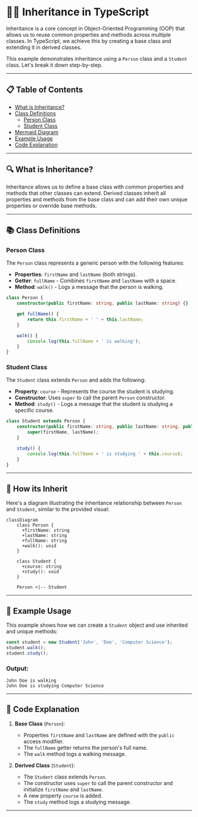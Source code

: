 # 👨‍🏫 Inheritance in TypeScript

Inheritance is a core concept in Object-Oriented Programming (OOP) that allows us to reuse common properties and methods across multiple classes. In TypeScript, we achieve this by creating a base class and extending it in derived classes.

This example demonstrates inheritance using a `Person` class and a `Student` class. Let's break it down step-by-step. 

---

## 📋 Table of Contents

- [What is Inheritance?](#what-is-inheritance)
- [Class Definitions](#class-definitions)
  - [Person Class](#person-class)
  - [Student Class](#student-class)
- [Mermaid Diagram](#mermaid-diagram)
- [Example Usage](#example-usage)
- [Code Explanation](#code-explanation)

---

## 🔍 What is Inheritance?
Inheritance allows us to define a base class with common properties and methods that other classes can extend. Derived classes inherit all properties and methods from the base class and can add their own unique properties or override base methods.

---

## 📚 Class Definitions

### Person Class
The `Person` class represents a generic person with the following features:

- **Properties**: `firstName` and `lastName` (both strings).
- **Getter**: `fullName` - Combines `firstName` and `lastName` with a space.
- **Method**: `walk()` - Logs a message that the person is walking.

```typescript
class Person {
    constructor(public firstName: string, public lastName: string) {}

    get fullName() {
        return this.firstName + ' ' + this.lastName;
    }

    walk() {
        console.log(this.fullName + ' is walking');
    }
}
```

### Student Class
The `Student` class extends `Person` and adds the following:

- **Property**: `course` - Represents the course the student is studying.
- **Constructor**: Uses `super` to call the parent `Person` constructor.
- **Method**: `study()` - Logs a message that the student is studying a specific course.

```typescript
class Student extends Person {
    constructor(public firstName: string, public lastName: string, public course: string) {
        super(firstName, lastName);
    }

    study() {
        console.log(this.fullName + ' is studying ' + this.course);
    }
}
```

---

## 🎨 How its Inherit
Here's a diagram illustrating the inheritance relationship between `Person` and `Student`, similar to the provided visual:

```mermaid
classDiagram
    class Person {
      +firstName: string
      +lastName: string
      +fullName: string
      +walk(): void
    }

    class Student {
      +course: string
      +study(): void
    }

    Person <|-- Student
```

---

## 📖 Example Usage

This example shows how we can create a `Student` object and use inherited and unique methods:

```typescript
const student = new Student('John', 'Doe', 'Computer Science');
student.walk();
student.study();
```

### Output:
```plaintext
John Doe is walking
John Doe is studying Computer Science
```

---

## 📝 Code Explanation

1. **Base Class** (`Person`):
   - Properties `firstName` and `lastName` are defined with the `public` access modifier.
   - The `fullName` getter returns the person's full name.
   - The `walk` method logs a walking message.

2. **Derived Class** (`Student`):
   - The `Student` class extends `Person`.
   - The constructor uses `super` to call the parent constructor and initialize `firstName` and `lastName`.
   - A new property `course` is added.
   - The `study` method logs a studying message.

---
